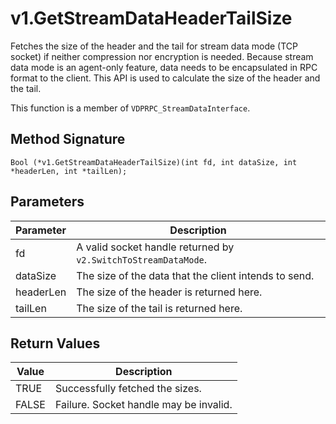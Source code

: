 # v1.GetStreamDataHeaderTailSize

Fetches the size of the header and the tail for stream data mode (TCP socket) if neither compression nor encryption is needed. Because stream data mode is an agent-only feature, data needs to be encapsulated in RPC format to the client. This API is used to calculate the size of the header and the tail.

This function is a member of `VDPRPC_StreamDataInterface`.

## Method Signature
```
Bool (*v1.GetStreamDataHeaderTailSize)(int fd, int dataSize, int *headerLen, int *tailLen);
```

## Parameters

| Parameter | Description |
| --------- | ----------- |
| fd | A valid socket handle returned by `v2.SwitchToStreamDataMode`. |
| dataSize | The size of the data that the client intends to send. |
| headerLen | The size of the header is returned here. |
| tailLen | The size of the tail is returned here. |

## Return Values

| Value | Description |
| ----- | ----------- |
| TRUE | Successfully fetched the sizes. |
| FALSE | Failure. Socket handle may be invalid. |


